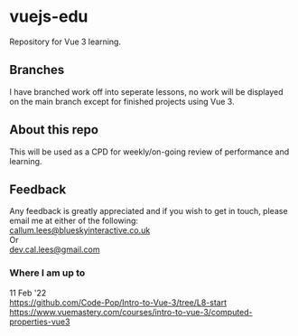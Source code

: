 # vuejs-edu
Repository for Vue 3 learning.

## Branches
I have branched work off into seperate lessons, no work will be displayed on the main branch except for finished projects using Vue 3.

## About this repo
This will be used as a CPD for weekly/on-going review of performance and learning.

## Feedback
Any feedback is greatly appreciated and if you wish to get in touch, please email me at either of the following: <br />
<a href="mailto:callum.lees@blueskyinteractive.co.uk">callum.lees@blueskyinteractive.co.uk</a><br />
Or <br />
<a href="mailto:dev.cal.lees@gmail.com">dev.cal.lees@gmail.com</a>

### Where I am up to
11 Feb '22 <br />
https://github.com/Code-Pop/Intro-to-Vue-3/tree/L8-start <br />
https://www.vuemastery.com/courses/intro-to-vue-3/computed-properties-vue3
